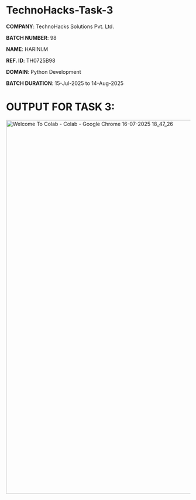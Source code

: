 # TechnoHacks-Task-3

**COMPANY**: TechnoHacks Solutions Pvt. Ltd.

**BATCH NUMBER**: 98

**NAME**: HARINI.M

**REF. ID**:  TH0725B98 

**DOMAIN**: Python Development

**BATCH DURATION**: 15-Jul-2025 to 14-Aug-2025

# OUTPUT FOR TASK 3:
<img width="1920" height="1020" alt="Welcome To Colab - Colab - Google Chrome 16-07-2025 18_47_26" src="https://github.com/user-attachments/assets/02a52e87-5d20-4ccc-ba15-cbbed86ceb47" />

